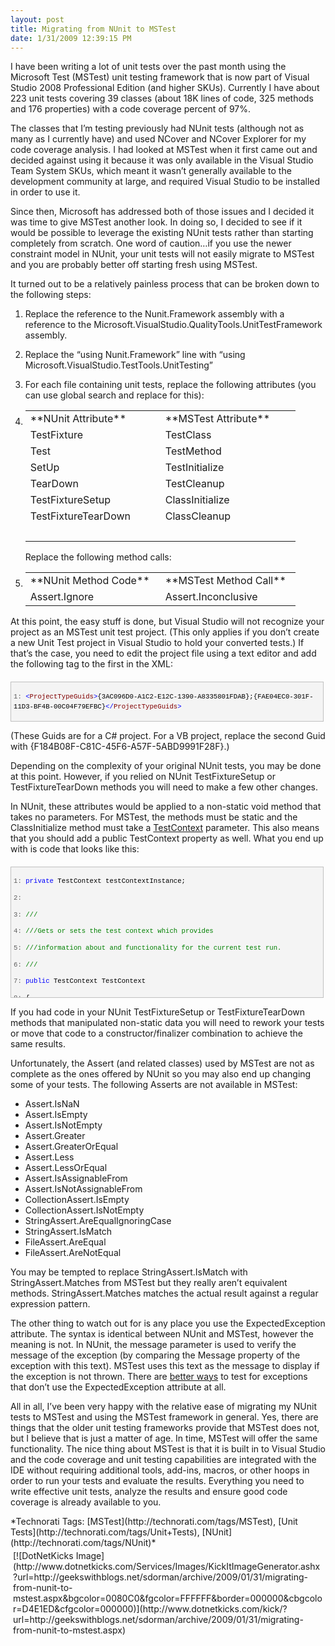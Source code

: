 ```yaml
---
layout: post
title: Migrating from NUnit to MSTest
date: 1/31/2009 12:39:15 PM
---
```


I have been writing a lot of unit tests over the past month using the Microsoft Test (MSTest) unit testing framework that is now part of Visual Studio 2008 Professional Edition (and higher SKUs). Currently I have about 223 unit tests covering 39 classes (about 18K lines of code, 325 methods and 176 properties) with a code coverage percent of 97%.

The classes that I’m testing previously had NUnit tests (although not as many as I currently have) and used NCover and NCover Explorer for my code coverage analysis. I had looked at MSTest when it first came out and decided against using it because it was only available in the Visual Studio Team System SKUs, which meant it wasn’t generally available to the development community at large, and required Visual Studio to be installed in order to use it.

Since then, Microsoft has addressed both of those issues and I decided it was time to give MSTest another look. In doing so, I decided to see if it would be possible to leverage the existing NUnit tests rather than starting completely from scratch. One word of caution…if you use the newer constraint model in NUnit, your unit tests will not easily migrate to MSTest and you are probably better off starting fresh using MSTest.

It turned out to be a relatively painless process that can be broken down to the following steps:

1.  Replace the reference to the Nunit.Framework assembly with a reference to the Microsoft.VisualStudio.QualityTools.UnitTestFramework assembly.
2.  Replace the “using Nunit.Framework” line with “using Microsoft.VisualStudio.TestTools.UnitTesting”
3.  For each file containing unit tests, replace the following attributes (you can use global search and replace for this):       

4.  <table border="0" cellspacing="0" cellpadding="2" width="400"><tbody>       <tr>         <td valign="top" width="200">**NUnit Attribute**</td>          <td valign="top" width="200">**MSTest Attribute**</td>       </tr>        <tr>         <td valign="top" width="200">TestFixture</td>          <td valign="top" width="200">TestClass</td>       </tr>        <tr>         <td valign="top" width="200">Test</td>          <td valign="top" width="200">TestMethod</td>       </tr>        <tr>         <td valign="top" width="200">SetUp</td>          <td valign="top" width="200">TestInitialize</td>       </tr>        <tr>         <td valign="top" width="200">TearDown</td>          <td valign="top" width="200">TestCleanup</td>       </tr>        <tr>         <td valign="top" width="200">TestFixtureSetup</td>          <td valign="top" width="200">ClassInitialize</td>       </tr>        <tr>         <td valign="top" width="200">TestFixtureTearDown</td>          <td valign="top" width="200">ClassCleanup</td>       </tr>        <tr>         <td valign="top" width="200"> </td>          <td valign="top" width="200"> </td>       </tr>     </tbody></table>    Replace the following method calls:       

5.  <table border="0" cellspacing="0" cellpadding="2" width="400"><tbody>       <tr>         <td valign="top" width="200">**NUnit Method Code**</td>          <td valign="top" width="200">**MSTest Method Call**</td>       </tr>        <tr>         <td valign="top" width="200">Assert.Ignore</td>          <td valign="top" width="200">Assert.Inconclusive</td>       </tr>     </tbody></table>   

At this point, the easy stuff is done, but Visual Studio will not recognize your project as an MSTest unit test project. (This only applies if you don’t create a new Unit Test project in Visual Studio to hold your converted tests.) If that’s the case, you need to edit the project file using a text editor and add the following tag to the first <PropertyGroup> in the XML:
  <div style="border-bottom: silver 1px solid; border-left: silver 1px solid; padding-bottom: 4px; line-height: 12pt; background-color: #f4f4f4; margin: 20px 0px 10px; padding-left: 4px; width: 97.5%; padding-right: 4px; font-family: 'Courier New', courier, monospace; max-height: 200px; font-size: 8pt; overflow: auto; border-top: silver 1px solid; cursor: text; border-right: silver 1px solid; padding-top: 4px" id="codeSnippetWrapper">   <div style="border-bottom-style: none; padding-bottom: 0px; line-height: 12pt; border-right-style: none; background-color: #f4f4f4; padding-left: 0px; width: 100%; padding-right: 0px; font-family: 'Courier New', courier, monospace; border-top-style: none; color: black; font-size: 8pt; border-left-style: none; overflow: visible; padding-top: 0px" id="codeSnippet">     

<span style="color: #606060" id="lnum1">   1:</span> <span style="color: #0000ff"><</span><span style="color: #800000">ProjectTypeGuids</span><span style="color: #0000ff">></span>{3AC096D0-A1C2-E12C-1390-A8335801FDAB};{FAE04EC0-301F-11D3-BF4B-00C04F79EFBC}<span style="color: #0000ff"></</span><span style="color: #800000">ProjectTypeGuids</span><span style="color: #0000ff">></span>

</div>
</div>



(These Guids are for a C# project. For a VB project, replace the second Guid with {F184B08F-C81C-45F6-A57F-5ABD9991F28F}.)

Depending on the complexity of your original NUnit tests, you may be done at this point. However, if you relied on NUnit TestFixtureSetup or TestFixtureTearDown methods you will need to make a few other changes.

In NUnit, these attributes would be applied to a non-static void method that takes no parameters. For MSTest, the methods must be static and the ClassInitialize method must take a [TestContext](http://msdn.microsoft.com/en-us/library/microsoft.visualstudio.testtools.unittesting.testcontext.aspx) parameter. This also means that you should add a public TestContext property as well. What you end up with is code that looks like this:


<div style="border-bottom: silver 1px solid; border-left: silver 1px solid; padding-bottom: 4px; line-height: 12pt; background-color: #f4f4f4; margin: 20px 0px 10px; padding-left: 4px; width: 97.5%; padding-right: 4px; font-family: 'Courier New', courier, monospace; height: 239px; max-height: 200px; font-size: 8pt; overflow: auto; border-top: silver 1px solid; cursor: text; border-right: silver 1px solid; padding-top: 4px" id="codeSnippetWrapper">
  <div style="border-bottom-style: none; padding-bottom: 0px; line-height: 12pt; border-right-style: none; background-color: #f4f4f4; padding-left: 0px; width: 100%; padding-right: 0px; font-family: 'Courier New', courier, monospace; border-top-style: none; color: black; font-size: 8pt; border-left-style: none; overflow: visible; padding-top: 0px" id="codeSnippet">
    

<span style="color: #606060" id="lnum1">   1:</span> <span style="color: #0000ff">private</span> TestContext testContextInstance;

<span style="color: #606060" id="lnum2">   2:</span>  

<span style="color: #606060" id="lnum3">   3:</span> <span style="color: #008000">/// <summary></span>

<span style="color: #606060" id="lnum4">   4:</span> <span style="color: #008000">///Gets or sets the test context which provides</span>

<span style="color: #606060" id="lnum5">   5:</span> <span style="color: #008000">///information about and functionality for the current test run.</span>

<span style="color: #606060" id="lnum6">   6:</span> <span style="color: #008000">///</summary></span>

<span style="color: #606060" id="lnum7">   7:</span> <span style="color: #0000ff">public</span> TestContext TestContext

<span style="color: #606060" id="lnum8">   8:</span> {

<span style="color: #606060" id="lnum9">   9:</span>     get

<span style="color: #606060" id="lnum10">  10:</span>     {

<span style="color: #606060" id="lnum11">  11:</span>         <span style="color: #0000ff">return</span> testContextInstance;

<span style="color: #606060" id="lnum12">  12:</span>     }

<span style="color: #606060" id="lnum13">  13:</span>     set

<span style="color: #606060" id="lnum14">  14:</span>     {

<span style="color: #606060" id="lnum15">  15:</span>         testContextInstance = <span style="color: #0000ff">value</span>;

<span style="color: #606060" id="lnum16">  16:</span>     }

<span style="color: #606060" id="lnum17">  17:</span> }

<span style="color: #606060" id="lnum18">  18:</span>  

<span style="color: #606060" id="lnum19">  19:</span> [ClassInitialize()]

<span style="color: #606060" id="lnum20">  20:</span> <span style="color: #0000ff">public</span> <span style="color: #0000ff">static</span> <span style="color: #0000ff">void</span> ClassInit(TestContext context)

<span style="color: #606060" id="lnum21">  21:</span> {

<span style="color: #606060" id="lnum22">  22:</span>     MessageBox.Show(<span style="color: #006080">"ClassInit "</span> + context.TestName);

<span style="color: #606060" id="lnum23">  23:</span> }

<span style="color: #606060" id="lnum24">  24:</span>  

<span style="color: #606060" id="lnum25">  25:</span> [ClassCleanup()]

<span style="color: #606060" id="lnum26">  26:</span> <span style="color: #0000ff">public</span> <span style="color: #0000ff">static</span> <span style="color: #0000ff">void</span> ClassCleanup()

<span style="color: #606060" id="lnum27">  27:</span> {

<span style="color: #606060" id="lnum28">  28:</span>     MessageBox.Show(<span style="color: #006080">"ClassCleanup"</span>);

<span style="color: #606060" id="lnum29">  29:</span> }

</div>
</div>



If you had code in your NUnit TestFixtureSetup or TestFixtureTearDown methods that manipulated non-static data you will need to rework your tests or move that code to a constructor/finalizer combination to achieve the same results.

Unfortunately, the Assert (and related classes) used by MSTest are not as complete as the ones offered by NUnit so you may also end up changing some of your tests. The following Asserts are not available in MSTest:

*   Assert.IsNaN
*   Assert.IsEmpty
*   Assert.IsNotEmpty
*   Assert.Greater
*   Assert.GreaterOrEqual
*   Assert.Less
*   Assert.LessOrEqual
*   Assert.IsAssignableFrom
*   Assert.IsNotAssignableFrom
*   CollectionAssert.IsEmpty
*   CollectionAssert.IsNotEmpty
*   StringAssert.AreEqualIgnoringCase
*   StringAssert.IsMatch
*   FileAssert.AreEqual
*   FileAssert.AreNotEqual



You may be tempted to replace StringAssert.IsMatch with StringAssert.Matches from MSTest but they really aren’t equivalent methods. StringAssert.Matches matches the actual result against a regular expression pattern.

The other thing to watch out for is any place you use the ExpectedException attribute. The syntax is identical between NUnit and MSTest, however the meaning is not. In NUnit, the message parameter is used to verify the message of the exception (by comparing the Message property of the exception with this text). MSTest uses this text as the message to display if the exception is not thrown. There are [better ways](http://geekswithblogs.net/sdorman/archive/2009/01/17/unit-testing-and-expected-exceptions.aspx) to test for exceptions that don’t use the ExpectedException attribute at all.

All in all, I’ve been very happy with the relative ease of migrating my NUnit tests to MSTest and using the MSTest framework in general. Yes, there are things that the older unit testing frameworks provide that MSTest does not, but I believe that is just a matter of age. In time, MSTest will offer the same functionality. The nice thing about MSTest is that it is built in to Visual Studio and the code coverage and unit testing capabilities are integrated with the IDE without requiring additional tools, add-ins, macros, or other hoops in order to run your tests and evaluate the results. Everything you need to write effective unit tests, analyze the results and ensure good code coverage is already available to you.


<div style="padding-bottom: 0px; margin: 0px; padding-left: 0px; padding-right: 0px; display: inline; float: none; padding-top: 0px" id="scid:0767317B-992E-4b12-91E0-4F059A8CECA8:8e530e48-a136-4398-b4d6-7da6416e2cd3" class="wlWriterSmartContent">*Technorati Tags: [MSTest](http://technorati.com/tags/MSTest), [Unit Tests](http://technorati.com/tags/Unit+Tests), [NUnit](http://technorati.com/tags/NUnit)*</div><div class="wlWriterHeaderFooter" style="text-align:left; margin:0px; padding:4px 4px 4px 4px;">[![DotNetKicks Image](http://www.dotnetkicks.com/Services/Images/KickItImageGenerator.ashx?url=http://geekswithblogs.net/sdorman/archive/2009/01/31/migrating-from-nunit-to-mstest.aspx&bgcolor=0080C0&fgcolor=FFFFFF&border=000000&cbgcolor=D4E1ED&cfgcolor=000000)](http://www.dotnetkicks.com/kick/?url=http://geekswithblogs.net/sdorman/archive/2009/01/31/migrating-from-nunit-to-mstest.aspx)</div>
